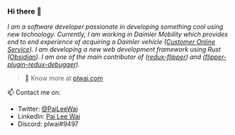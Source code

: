 ### Hi there 👋

*I am a software developer passionate in developing something cool using new technology. Currently, I am working in Daimler Mobility which provides end to end experience of acquiring a Daimler vehicle ([Customer Online Service](https://www.mymbfs.com/)). I am developing a new web development framework using Rust ([Obsidian](https://obsidian-rs.github.io)). I am one of the main contributor of ([redux-flipper](https://github.com/jk-gan/redux-flipper)) and ([flipper-plugin-redux-debugger](https://github.com/jk-gan/flipper-plugin-redux-debugger)).*

> 🔗 Know more at [plwai.com](https://plwai.com/)

📫 Contact me on:
- Twitter: [@PaiLeeWai](https://twitter.com/PaiLeeWai)
- LinkedIn: [Pai Lee Wai](https://www.linkedin.com/in/pai-lee-wai-021170a3/)
- Discord: plwai#9497
